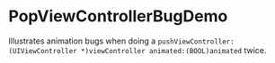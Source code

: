 # PopViewControllerBugDemo

Illustrates animation bugs when doing a ```pushViewController:(UIViewController *)viewController animated:(BOOL)animated``` twice.
